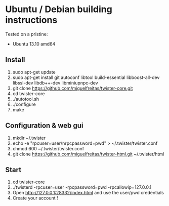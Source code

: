 # Ubuntu / Debian building instructions

Tested on a pristine:
 - Ubuntu 13.10 amd64

## Install

1. sudo apt-get update
1. sudo apt-get install git autoconf libtool build-essential libboost-all-dev libssl-dev libdb++-dev libminiupnpc-dev
1. git clone https://github.com/miguelfreitas/twister-core.git
1. cd twister-core
1. ./autotool.sh
1. ./configure
1. make

## Configuration & web gui

1. mkdir ~/.twister
1. echo -e "rpcuser=user\nrpcpassword=pwd" > ~/.twister/twister.conf
1. chmod 600 ~/.twister/twister.conf
1. git clone https://github.com/miguelfreitas/twister-html.git ~/.twister/html

## Start

1. cd twister-core
1. ./twisterd -rpcuser=user -rpcpassword=pwd -rpcallowip=127.0.0.1
1. Open http://127.0.0.1:28332/index.html and use the user/pwd credentials
1. Create your account !
